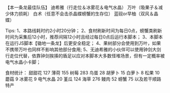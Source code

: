 【本一条龙最佳队伍】
迪希雅（行走位＆冰雾花＆电气水晶）
万叶（吸果子＆减少体力损耗）
白术（任意不会击杀晶蝶螃蟹的生存位）
蓝砚or早柚（双风＆晶蝶）

Tips:
1、本路线耗时约2小时20分钟；
2、食材刷新时间为每日0点，螃蟹类刷新时间为采集后12小时，推荐间隔12小时且经过每日0点后运行本脚本；
3、本脚本在运行JS脚本【锄地一条龙】后更安全稳定；
4、果树部分会使用到万叶，如果不携带万叶也同样不影响其他部分食用;
5、无迪希雅的小伙伴可以使用钟剑大剑行走位代替，依靠钟剑挨揍的盾足以应对本脚本大多数怪堆场景，但有一定概率被电气水晶小卡脚；

食材统计：
甜甜花	127
薄荷	155
树莓	283
鸟蛋	28
胡萝卜	15
白萝卜	8
松果	10
蘑菇	9
冰雾花	9
电气水晶	20
堇瓜	124
海草	276
鳗肉	52
螃蟹	75
以及若干顺路特产



